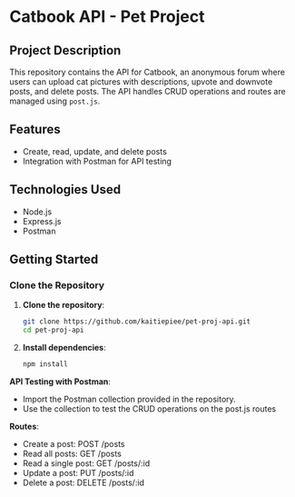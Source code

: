# Catbook API - Pet Project 

## Project Description
This repository contains the API for Catbook, an anonymous forum where users can upload cat pictures with descriptions, upvote and downvote posts, and delete posts. The API handles CRUD operations and routes are managed using `post.js`.

## Features
- Create, read, update, and delete posts
- Integration with Postman for API testing

## Technologies Used
- Node.js
- Express.js
- Postman

## Getting Started

### Clone the Repository
1. **Clone the repository**:
   ```bash
   git clone https://github.com/kaitiepiee/pet-proj-api.git
   cd pet-proj-api

2. **Install dependencies**:
   ```bash
   npm install


**API Testing with Postman**:
  - Import the Postman collection provided in the repository.
  - Use the collection to test the CRUD operations on the post.js routes

**Routes**:
  - Create a post: POST /posts
  - Read all posts: GET /posts
  - Read a single post: GET /posts/:id
  - Update a post: PUT /posts/:id
  - Delete a post: DELETE /posts/:id

